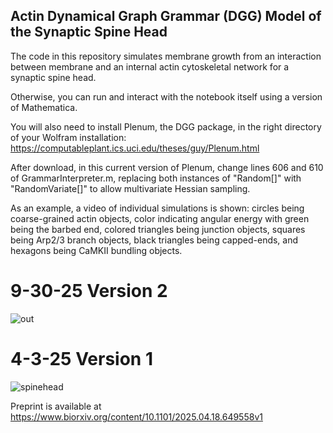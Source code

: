 ## Actin Dynamical Graph Grammar (DGG) Model of the Synaptic Spine Head
The code in this repository simulates membrane growth from an interaction between membrane and an internal actin cytoskeletal network for a synaptic spine head.

Otherwise, you can run and interact with the notebook itself using a version of Mathematica.

You will also need to install Plenum, the DGG package, in the right directory of your Wolfram installation: https://computableplant.ics.uci.edu/theses/guy/Plenum.html

After download, in this current version of Plenum, change lines 606 and 610 of GrammarInterpreter.m, replacing both instances of "Random[]" with "RandomVariate[]" to allow multivariate Hessian sampling.

As an example, a video of individual simulations is shown: circles being coarse-grained actin objects, color indicating angular energy with green being the barbed end, colored triangles being junction objects, squares being Arp2/3 branch objects, black triangles being capped-ends, and hexagons being CaMKII bundling objects.


# 9-30-25 Version 2

![out](https://github.com/user-attachments/assets/7badcadb-48b2-4f5f-9daf-36cfcc1aa165)

# 4-3-25 Version 1

![spinehead](https://github.com/user-attachments/assets/3ce5a407-11a6-4c15-af8e-160d8513172e)

Preprint is available at https://www.biorxiv.org/content/10.1101/2025.04.18.649558v1

